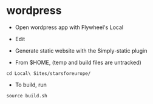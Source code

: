 # wordpress

- Open wordpress app with Flywheel's Local

- Edit

- Generate static website with the Simply-static plugin

- From $HOME, (temp and build files are untracked)
```shell
cd Local\ Sites/starsforeurope/
```
- To build, run
```shell
source build.sh
```
